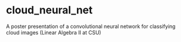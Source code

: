 # cloud_neural_net
A poster presentation of a convolutional neural network for classifying cloud images (Linear Algebra II at CSU)
